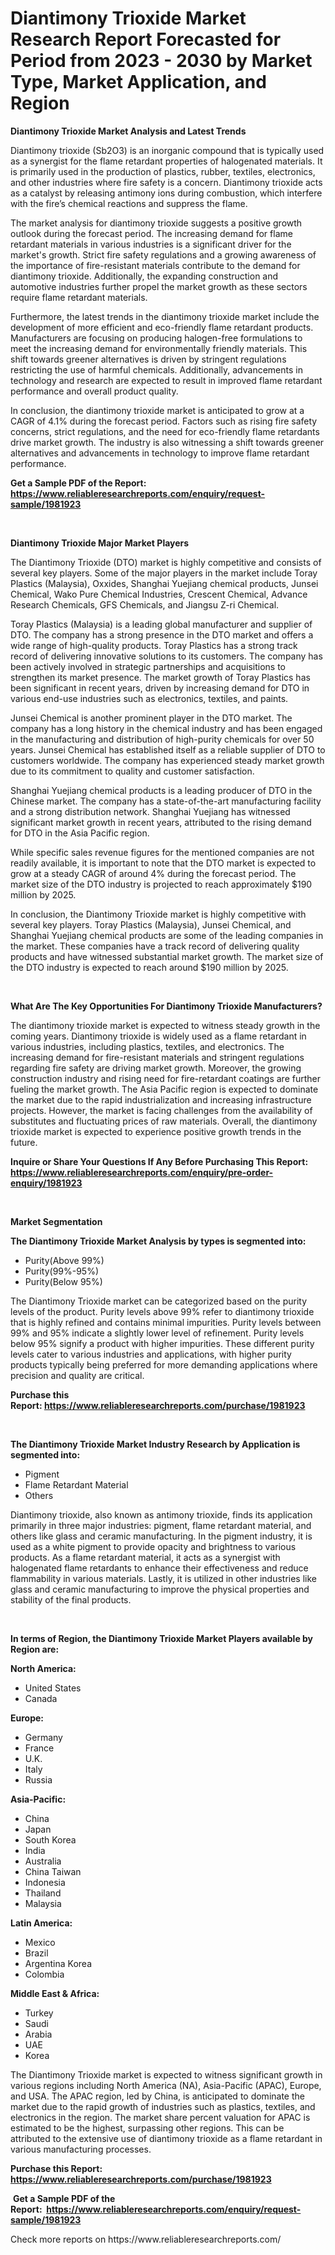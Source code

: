 <p><h1>Diantimony Trioxide Market Research Report Forecasted for Period from 2023 -  2030 by Market Type, Market Application, and Region</h1></p><p><strong>Diantimony Trioxide Market Analysis and Latest Trends</strong></p>
<p><p>Diantimony trioxide (Sb2O3) is an inorganic compound that is typically used as a synergist for the flame retardant properties of halogenated materials. It is primarily used in the production of plastics, rubber, textiles, electronics, and other industries where fire safety is a concern. Diantimony trioxide acts as a catalyst by releasing antimony ions during combustion, which interfere with the fire’s chemical reactions and suppress the flame.</p><p>The market analysis for diantimony trioxide suggests a positive growth outlook during the forecast period. The increasing demand for flame retardant materials in various industries is a significant driver for the market's growth. Strict fire safety regulations and a growing awareness of the importance of fire-resistant materials contribute to the demand for diantimony trioxide. Additionally, the expanding construction and automotive industries further propel the market growth as these sectors require flame retardant materials.</p><p>Furthermore, the latest trends in the diantimony trioxide market include the development of more efficient and eco-friendly flame retardant products. Manufacturers are focusing on producing halogen-free formulations to meet the increasing demand for environmentally friendly materials. This shift towards greener alternatives is driven by stringent regulations restricting the use of harmful chemicals. Additionally, advancements in technology and research are expected to result in improved flame retardant performance and overall product quality.</p><p>In conclusion, the diantimony trioxide market is anticipated to grow at a CAGR of 4.1% during the forecast period. Factors such as rising fire safety concerns, strict regulations, and the need for eco-friendly flame retardants drive market growth. The industry is also witnessing a shift towards greener alternatives and advancements in technology to improve flame retardant performance.</p></p>
<p><strong>Get a Sample PDF of the Report:&nbsp; <a href="https://www.reliableresearchreports.com/enquiry/request-sample/1981923">https://www.reliableresearchreports.com/enquiry/request-sample/1981923</a></strong></p>
<p>&nbsp;</p>
<p><strong>Diantimony Trioxide Major Market Players</strong></p>
<p><p>The Diantimony Trioxide (DTO) market is highly competitive and consists of several key players. Some of the major players in the market include Toray Plastics (Malaysia), Oxxides, Shanghai Yuejiang chemical products, Junsei Chemical, Wako Pure Chemical Industries, Crescent Chemical, Advance Research Chemicals, GFS Chemicals, and Jiangsu Z-ri Chemical.</p><p>Toray Plastics (Malaysia) is a leading global manufacturer and supplier of DTO. The company has a strong presence in the DTO market and offers a wide range of high-quality products. Toray Plastics has a strong track record of delivering innovative solutions to its customers. The company has been actively involved in strategic partnerships and acquisitions to strengthen its market presence. The market growth of Toray Plastics has been significant in recent years, driven by increasing demand for DTO in various end-use industries such as electronics, textiles, and paints.</p><p>Junsei Chemical is another prominent player in the DTO market. The company has a long history in the chemical industry and has been engaged in the manufacturing and distribution of high-purity chemicals for over 50 years. Junsei Chemical has established itself as a reliable supplier of DTO to customers worldwide. The company has experienced steady market growth due to its commitment to quality and customer satisfaction.</p><p>Shanghai Yuejiang chemical products is a leading producer of DTO in the Chinese market. The company has a state-of-the-art manufacturing facility and a strong distribution network. Shanghai Yuejiang has witnessed significant market growth in recent years, attributed to the rising demand for DTO in the Asia Pacific region.</p><p>While specific sales revenue figures for the mentioned companies are not readily available, it is important to note that the DTO market is expected to grow at a steady CAGR of around 4% during the forecast period. The market size of the DTO industry is projected to reach approximately $190 million by 2025.</p><p>In conclusion, the Diantimony Trioxide market is highly competitive with several key players. Toray Plastics (Malaysia), Junsei Chemical, and Shanghai Yuejiang chemical products are some of the leading companies in the market. These companies have a track record of delivering quality products and have witnessed substantial market growth. The market size of the DTO industry is expected to reach around $190 million by 2025.</p></p>
<p>&nbsp;</p>
<p><strong>What Are The Key Opportunities For Diantimony Trioxide Manufacturers?</strong></p>
<p><p>The diantimony trioxide market is expected to witness steady growth in the coming years. Diantimony trioxide is widely used as a flame retardant in various industries, including plastics, textiles, and electronics. The increasing demand for fire-resistant materials and stringent regulations regarding fire safety are driving market growth. Moreover, the growing construction industry and rising need for fire-retardant coatings are further fueling the market growth. The Asia Pacific region is expected to dominate the market due to the rapid industrialization and increasing infrastructure projects. However, the market is facing challenges from the availability of substitutes and fluctuating prices of raw materials. Overall, the diantimony trioxide market is expected to experience positive growth trends in the future.</p></p>
<p><strong>Inquire or Share Your Questions If Any Before Purchasing This Report: <a href="https://www.reliableresearchreports.com/enquiry/pre-order-enquiry/1981923">https://www.reliableresearchreports.com/enquiry/pre-order-enquiry/1981923</a></strong></p>
<p>&nbsp;</p>
<p><strong>Market Segmentation</strong></p>
<p><strong>The Diantimony Trioxide Market Analysis by types is segmented into:</strong></p>
<p><ul><li>Purity(Above 99%)</li><li>Purity(99%-95%)</li><li>Purity(Below 95%)</li></ul></p>
<p><p>The Diantimony Trioxide market can be categorized based on the purity levels of the product. Purity levels above 99% refer to diantimony trioxide that is highly refined and contains minimal impurities. Purity levels between 99% and 95% indicate a slightly lower level of refinement. Purity levels below 95% signify a product with higher impurities. These different purity levels cater to various industries and applications, with higher purity products typically being preferred for more demanding applications where precision and quality are critical.</p></p>
<p><strong>Purchase this Report:&nbsp;<a href="https://www.reliableresearchreports.com/purchase/1981923">https://www.reliableresearchreports.com/purchase/1981923</a></strong></p>
<p>&nbsp;</p>
<p><strong>The Diantimony Trioxide Market Industry Research by Application is segmented into:</strong></p>
<p><ul><li>Pigment</li><li>Flame Retardant Material</li><li>Others</li></ul></p>
<p><p>Diantimony trioxide, also known as antimony trioxide, finds its application primarily in three major industries: pigment, flame retardant material, and others like glass and ceramic manufacturing. In the pigment industry, it is used as a white pigment to provide opacity and brightness to various products. As a flame retardant material, it acts as a synergist with halogenated flame retardants to enhance their effectiveness and reduce flammability in various materials. Lastly, it is utilized in other industries like glass and ceramic manufacturing to improve the physical properties and stability of the final products.</p></p>
<p>&nbsp;</p>
<p><strong>In terms of Region, the Diantimony Trioxide Market Players available by Region are:</strong></p>
<p>
    <p> <strong> North America: </strong>
        <ul>
            <li>United States</li>
            <li>Canada</li>
        </ul>
        </p> 
    <p> <strong> Europe: </strong>
        <ul>
            <li>Germany</li>
            <li>France</li>
            <li>U.K.</li>
            <li>Italy</li>
            <li>Russia</li>
        </ul>
        </p> 
    <p> <strong> Asia-Pacific: </strong>
        <ul>
            <li>China</li>
            <li>Japan</li>
            <li>South Korea</li>
            <li>India</li>
            <li>Australia</li>
            <li>China Taiwan</li>
            <li>Indonesia</li>
            <li>Thailand</li>
            <li>Malaysia</li>
        </ul>
        </p> 
    <p> <strong> Latin America: </strong>
        <ul>
            <li>Mexico</li>
            <li>Brazil</li>
            <li>Argentina Korea</li>
            <li>Colombia</li>
        </ul>
        </p> 
    <p> <strong> Middle East & Africa: </strong>
        <ul>
            <li>Turkey</li>
            <li>Saudi</li>
            <li>Arabia</li>
            <li>UAE</li>
            <li>Korea</li>
        </ul>
    </p>
    </p>
<p><p>The Diantimony Trioxide market is expected to witness significant growth in various regions including North America (NA), Asia-Pacific (APAC), Europe, and USA. The APAC region, led by China, is anticipated to dominate the market due to the rapid growth of industries such as plastics, textiles, and electronics in the region. The market share percent valuation for APAC is estimated to be the highest, surpassing other regions. This can be attributed to the extensive use of diantimony trioxide as a flame retardant in various manufacturing processes.</p></p>
<p><strong>Purchase this Report: <a href="https://www.reliableresearchreports.com/purchase/1981923">https://www.reliableresearchreports.com/purchase/1981923</a></strong></p>
<p>&nbsp;<strong>Get a Sample PDF of the Report:&nbsp;&nbsp;<a href="https://www.reliableresearchreports.com/enquiry/request-sample/1981923">https://www.reliableresearchreports.com/enquiry/request-sample/1981923</a></strong></p>
<p><strong></strong></p>
<p>Check more reports on https://www.reliableresearchreports.com/</p>